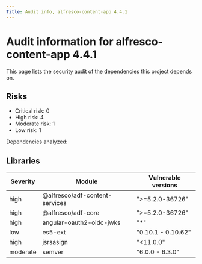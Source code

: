 ```yaml
---
Title: Audit info, alfresco-content-app 4.4.1
---
```


# Audit information for alfresco-content-app 4.4.1

This page lists the security audit of the dependencies this project depends on.

## Risks

- Critical risk: 0
- High risk: 4
- Moderate risk: 1
- Low risk: 1

Dependencies analyzed: 

## Libraries

| Severity | Module | Vulnerable versions |
| --- | --- | --- |
|high | @alfresco/adf-content-services | &#34;&gt;=5.2.0-36726&#34; |
|high | @alfresco/adf-core | &#34;&gt;=5.2.0-36726&#34; |
|high | angular-oauth2-oidc-jwks | &#34;*&#34; |
|low | es5-ext | &#34;0.10.1 - 0.10.62&#34; |
|high | jsrsasign | &#34;&lt;11.0.0&#34; |
|moderate | semver | &#34;6.0.0 - 6.3.0&#34; |


